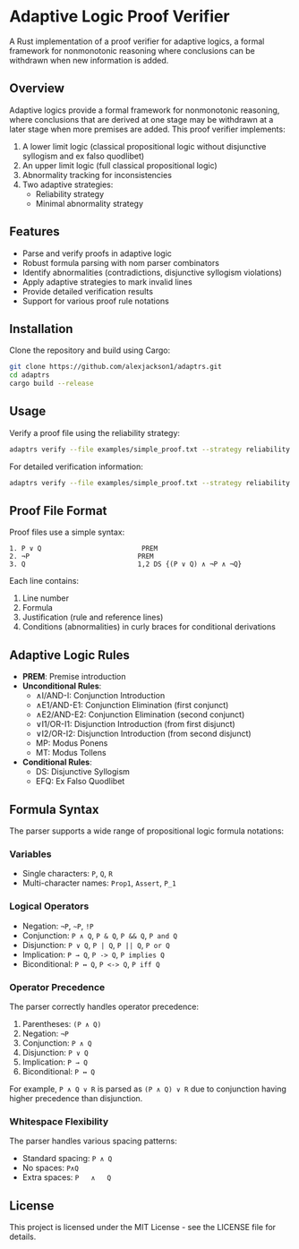 # Adaptive Logic Proof Verifier

A Rust implementation of a proof verifier for adaptive logics, a formal framework for nonmonotonic reasoning where conclusions can be withdrawn when new information is added.

## Overview

Adaptive logics provide a formal framework for nonmonotonic reasoning, where conclusions that are derived at one stage may be withdrawn at a later stage when more premises are added. This proof verifier implements:

1. A lower limit logic (classical propositional logic without disjunctive syllogism and ex falso quodlibet)
2. An upper limit logic (full classical propositional logic)
3. Abnormality tracking for inconsistencies
4. Two adaptive strategies:
   - Reliability strategy
   - Minimal abnormality strategy

## Features

- Parse and verify proofs in adaptive logic
- Robust formula parsing with nom parser combinators
- Identify abnormalities (contradictions, disjunctive syllogism violations)
- Apply adaptive strategies to mark invalid lines
- Provide detailed verification results
- Support for various proof rule notations

## Installation

Clone the repository and build using Cargo:

```bash
git clone https://github.com/alexjackson1/adaptrs.git
cd adaptrs
cargo build --release
```

## Usage

Verify a proof file using the reliability strategy:

```bash
adaptrs verify --file examples/simple_proof.txt --strategy reliability
```

For detailed verification information:

```bash
adaptrs verify --file examples/simple_proof.txt --strategy reliability --verbose
```

## Proof File Format

Proof files use a simple syntax:

```
1. P ∨ Q                         PREM
2. ¬P                           PREM
3. Q                            1,2 DS {(P ∨ Q) ∧ ¬P ∧ ¬Q}
```

Each line contains:
1. Line number
2. Formula
3. Justification (rule and reference lines)
4. Conditions (abnormalities) in curly braces for conditional derivations

## Adaptive Logic Rules

- **PREM**: Premise introduction
- **Unconditional Rules**:
  - ∧I/AND-I: Conjunction Introduction
  - ∧E1/AND-E1: Conjunction Elimination (first conjunct)
  - ∧E2/AND-E2: Conjunction Elimination (second conjunct)
  - ∨I1/OR-I1: Disjunction Introduction (from first disjunct)
  - ∨I2/OR-I2: Disjunction Introduction (from second disjunct)
  - MP: Modus Ponens
  - MT: Modus Tollens
- **Conditional Rules**:
  - DS: Disjunctive Syllogism
  - EFQ: Ex Falso Quodlibet

## Formula Syntax

The parser supports a wide range of propositional logic formula notations:

### Variables
- Single characters: `P`, `Q`, `R`
- Multi-character names: `Prop1`, `Assert`, `P_1`

### Logical Operators
- Negation: `¬P`, `~P`, `!P`
- Conjunction: `P ∧ Q`, `P & Q`, `P && Q`, `P and Q`
- Disjunction: `P ∨ Q`, `P | Q`, `P || Q`, `P or Q`
- Implication: `P → Q`, `P -> Q`, `P implies Q`
- Biconditional: `P ↔ Q`, `P <-> Q`, `P iff Q`

### Operator Precedence
The parser correctly handles operator precedence:
1. Parentheses: `(P ∧ Q)`
2. Negation: `¬P`
3. Conjunction: `P ∧ Q`
4. Disjunction: `P ∨ Q`
5. Implication: `P → Q`
6. Biconditional: `P ↔ Q`

For example, `P ∧ Q ∨ R` is parsed as `(P ∧ Q) ∨ R` due to conjunction having higher precedence than disjunction.

### Whitespace Flexibility
The parser handles various spacing patterns:
- Standard spacing: `P ∧ Q`
- No spaces: `P∧Q`
- Extra spaces: `P   ∧   Q`

## License

This project is licensed under the MIT License - see the LICENSE file for details.